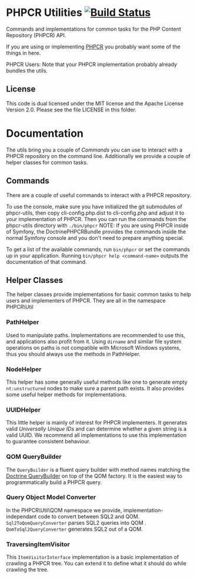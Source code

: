 # PHPCR Utilities [![Build Status](https://secure.travis-ci.org/phpcr/phpcr-utils.png)](http://travis-ci.org/phpcr/phpcr-utils)

Commands and implementations for common tasks for the PHP Content Repository (PHPCR) API.

If you are using or implementing [PHPCR](https://github.com/phpcr/phpcr) you
probably want some of the things in here.

PHPCR Users: Note that your PHPCR implementation probably already bundles the
utils.

## License

This code is dual licensed under the MIT license and the Apache License Version
2.0. Please see the file LICENSE in this folder.


# Documentation

The utils bring you a couple of *Commands* you can use to interact with a PHPCR
repository on the command line. Additionally we provide a couple of helper
classes for common tasks.

## Commands

There are a couple of useful commands to interact with a PHPCR repository.

To use the console, make sure you have initialized the git submodules of
phpcr-utils, then copy cli-config.php.dist to cli-config.php and adjust it
to your implementation of PHPCR. Then you can run the commands from the
phpcr-utils directory with ``./bin/phpcr``
NOTE: If you are using PHPCR inside of Symfony, the DoctrinePHPCRBundle
provides the commands inside the normal Symfony console and you don't need to
prepare anything special.

To get a list of the available commands, run `bin/phpcr` or set the commands up
in your application. Running `bin/phpcr help <command-name>` outputs the
documentation of that command.

## Helper Classes

The helper classes provide implementations for basic common tasks to help users
and implementers of PHPCR. They are all in the namespace PHPCR\Util

### PathHelper

Used to manipulate paths. Implementations are recommended to use this, and
applications also profit from it. Using `dirname` and similar file system
operations on paths is not compatible with Microsoft Windows systems, thus you
should always use the methods in PathHelper.

### NodeHelper

This helper has some generally useful methods like one to generate empty
`nt:unstructured` nodes to make sure a parent path exists. It also provides
some useful helper methods for implementations.

### UUIDHelper

This little helper is mainly of interest for PHPCR implementers. It generates
valid *Universally Unique IDs* and can determine whether a given string is a
valid UUID.
We recommend all implementations to use this implementation to guarantee
consistent behaviour.

### QOM QueryBuilder

The ``QueryBuilder`` is a fluent query builder with method names matching the
[Doctrine QueryBuilder](http://www.doctrine-project.org/docs/orm/2.1/en/reference/query-builder.html)
on top of the QOM factory. It is the easiest way to programmatically build a
PHPCR query.

### Query Object Model Converter

In the PHPCR\Util\QOM namespace we provide, implementation-independant code to
convert between SQL2 and QOM. ``Sql2ToQomQueryConverter`` parses SQL2 queries
into QOM . ``QomToSql2QueryConverter`` generates SQL2 out of a QOM.

### TraversingItemVisitor

This ``ItemVisitorInterface`` implementation is a basic implementation of crawling
a PHPCR tree. You can extend it to define what it should do while crawling the
tree.
